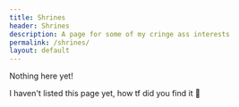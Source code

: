 ```yaml
---
title: Shrines
header: Shrines
description: A page for some of my cringe ass interests
permalink: /shrines/
layout: default
---
```

Nothing here yet!

I haven't listed this page yet, how tf did you find it 🔫